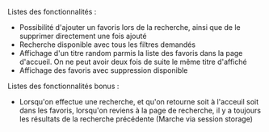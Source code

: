 Listes des fonctionnalités :

- Possibilité d'ajouter un favoris lors de la recherche, ainsi que de le supprimer directement une fois ajouté
- Recherche disponible avec tous les filtres demandés
- Affichage d'un titre random parmis la liste des favoris dans la page d'accueil. On ne peut avoir deux fois de suite le même titre d'affiché
- Affichage des favoris avec suppression disponible


Listes des fonctionnalités bonus : 

- Lorsqu'on effectue une recherche, et qu'on retourne soit à l'acceuil soit dans les favoris, lorsqu'on reviens à la page de recherche, il y a toujours les résultats de la recherche précédente (Marche via session storage)